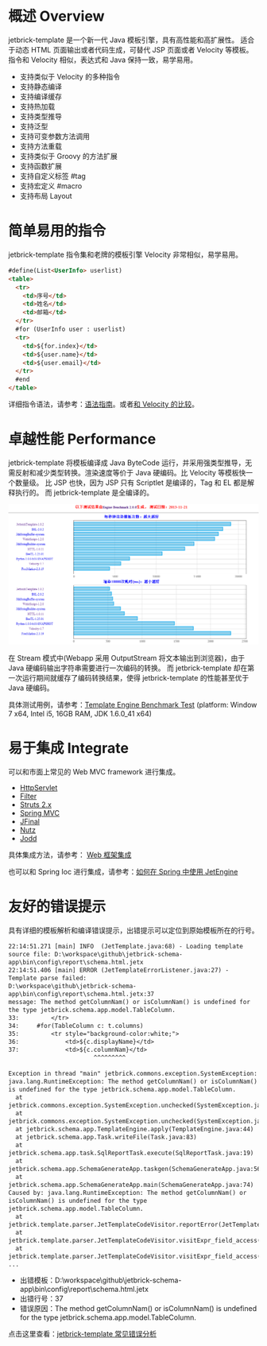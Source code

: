 概述 Overview
==================

jetbrick-template 是一个新一代 Java 模板引擎，具有高性能和高扩展性。 适合于动态 HTML 页面输出或者代码生成，可替代 JSP 页面或者 Velocity 等模板。 指令和 Velocity 相似，表达式和 Java 保持一致，易学易用。

* 支持类似于 Velocity 的多种指令
* 支持静态编译
* 支持编译缓存
* 支持热加载
* 支持类型推导
* 支持泛型
* 支持可变参数方法调用
* 支持方法重载
* 支持类似于 Groovy 的方法扩展
* 支持函数扩展
* 支持自定义标签 #tag
* 支持宏定义 #macro
* 支持布局 Layout

简单易用的指令
=============================

jetbrick-template 指令集和老牌的模板引擎 Velocity 非常相似，易学易用。

```html
#define(List<UserInfo> userlist)
<table>
  <tr>
    <td>序号</td>
    <td>姓名</td>
    <td>邮箱</td>
  </tr>
  #for (UserInfo user : userlist)
  <tr>
    <td>${for.index}</td>
    <td>${user.name}</td>
    <td>${user.email}</td>
  </tr>
  #end
</table>
```

详细指令语法，请参考：[语法指南](syntax.html)。或者[和 Velocity 的比较](syntax.html#velocity)。

卓越性能 Performance
=============================

jetbrick-template 将模板编译成 Java ByteCode 运行，并采用强类型推导，无需反射和减少类型转换。渲染速度等价于 Java 硬编码。比 Velocity 等模板快一个数量级。 比 JSP 也快，因为 JSP 只有 Scriptlet 是编译的，Tag 和 EL 都是解释执行的。 而 jetbrick-template 是全编译的。

![performance](/assets/images/snapshots/performance.png)

在 Stream 模式中(Webapp 采用 OutputStream 将文本输出到浏览器)，由于 Java 硬编码输出字符串需要进行一次编码的转换。 而 jetbrick-template 却在第一次运行期间就缓存了编码转换结果，使得 jetbrick-template 的性能甚至优于 Java 硬编码。

具体测试用例，请参考：[Template Engine Benchmark Test](https://github.com/subchen/ebm) (platform: Window 7 x64, Intel i5, 16GB RAM, JDK 1.6.0_41 x64)

易于集成 Integrate
=============================

可以和市面上常见的 Web MVC framework 进行集成。

* [HttpServlet](integration.html#HttpServlet)
* [Filter](integration.html#Filter)
* [Struts 2.x](integration.html#Struts)
* [Spring MVC](integration.html#SpringMVC)
* [JFinal](integration.html#JFinal)
* [Nutz](integration.html#Nutz)
* [Jodd](integration.html#Jodd)

具体集成方法，请参考： [Web 框架集成](integration.html)

也可以和 Spring Ioc 进行集成，请参考：[如何在 Spring 中使用 JetEngine](faq-spring.html)

友好的错误提示
=============================

具有详细的模板解析和编译错误提示，出错提示可以定位到原始模板所在的行号。

```
22:14:51.271 [main] INFO  (JetTemplate.java:68) - Loading template source file: D:\workspace\github\jetbrick-schema-app\bin\config\report\schema.html.jetx
22:14:51.406 [main] ERROR (JetTemplateErrorListener.java:27) - Template parse failed:
D:\workspace\github\jetbrick-schema-app\bin\config\report\schema.html.jetx:37
message: The method getColumnNam() or isColumnNam() is undefined for the type jetbrick.schema.app.model.TableColumn.
33:         </tr>
34:     #for(TableColumn c: t.columns)
35:         <tr style="background-color:white;">
36:             <td>${c.displayName}</td>
37:             <td>${c.columnNam}</td>
                        ^^^^^^^^^
 
Exception in thread "main" jetbrick.commons.exception.SystemException: java.lang.RuntimeException: The method getColumnNam() or isColumnNam() is undefined for the type jetbrick.schema.app.model.TableColumn.
  at jetbrick.commons.exception.SystemException.unchecked(SystemException.java:23)
  at jetbrick.commons.exception.SystemException.unchecked(SystemException.java:12)
  at jetbrick.schema.app.TemplateEngine.apply(TemplateEngine.java:44)
  at jetbrick.schema.app.Task.writeFile(Task.java:83)
  at jetbrick.schema.app.task.SqlReportTask.execute(SqlReportTask.java:19)
  at jetbrick.schema.app.SchemaGenerateApp.taskgen(SchemaGenerateApp.java:56)
  at jetbrick.schema.app.SchemaGenerateApp.main(SchemaGenerateApp.java:74)
Caused by: java.lang.RuntimeException: The method getColumnNam() or isColumnNam() is undefined for the type jetbrick.schema.app.model.TableColumn.
  at jetbrick.template.parser.JetTemplateCodeVisitor.reportError(JetTemplateCodeVisitor.java:1388)
  at jetbrick.template.parser.JetTemplateCodeVisitor.visitExpr_field_access(JetTemplateCodeVisitor.java:665)
  at jetbrick.template.parser.JetTemplateCodeVisitor.visitExpr_field_access(JetTemplateCodeVisitor.java:1)
...
```

* 出错模板：D:\workspace\github\jetbrick-schema-app\bin\config\report\schema.html.jetx
* 出错行号：37
* 错误原因：The method getColumnNam() or isColumnNam() is undefined for the type jetbrick.schema.app.model.TableColumn.

点击这里查看：[jetbrick-template 常见错误分析](faq-error.html)
